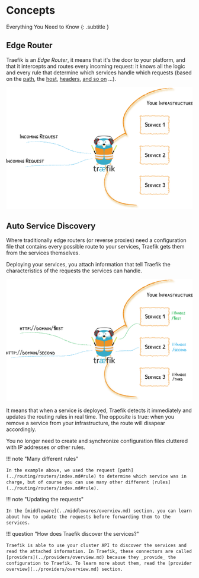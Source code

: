 # Concepts

Everything You Need to Know
{: .subtitle }

## Edge Router

Traefik is an _Edge Router_, it means that it's the door to your platform, and that it intercepts and routes every incoming request: it knows all the logic and every rule that determine which services handle which requests (based on the [path](../../routing/routers/#rule), the [host](../../routing/routers/#rule), [headers](../../routing/routers/#rule), [and so on](../../routing/routers/#rule) ...).

![The Door to Your Infrastructure](../assets/img/traefik-concepts-1.png)

## Auto Service Discovery

Where traditionally edge routers (or reverse proxies) need a configuration file that contains every possible route to your services, Traefik gets them from the services themselves.

Deploying your services, you attach information that tell Traefik the characteristics of the requests the services can handle.

![Decentralized Configuration](../assets/img/traefik-concepts-2.png)

It means that when a service is deployed, Traefik detects it immediately and updates the routing rules in real time.
The opposite is true: when you remove a service from your infrastructure, the route will disapear accordingly.

You no longer need to create and synchronize configuration files cluttered with IP addresses or other rules.

!!! note "Many different rules"

    In the example above, we used the request [path](../routing/routers/index.md#rule) to determine which service was in charge, but of course you can use many other different [rules](../routing/routers/index.md#rule).

!!! note "Updating the requests"

    In the [middleware](../middlewares/overview.md) section, you can learn about how to update the requests before forwarding them to the services.

!!! question "How does Traefik discover the services?"

    Traefik is able to use your cluster API to discover the services and read the attached information. In Traefik, these connectors are called [providers](../providers/overview.md) because they _provide_ the configuration to Traefik. To learn more about them, read the [provider overview](../providers/overview.md) section.

